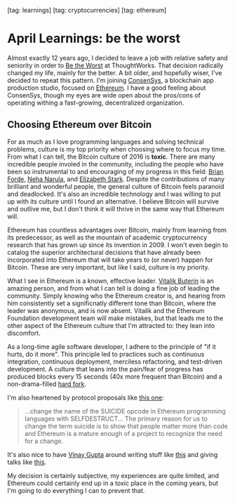[tag: learnings]
[tag: cryptocurrencies]
[tag: ethereum]

# April Learnings: be the worst

Almost exactly 12 years ago, I decided to leave a job with relative safety and seniority in order to [Be the Worst](http://chimera.labs.oreilly.com/books/1234000001813/ch04.html) at ThoughtWorks. That decision radically changed my life, mainly for the better. A bit older, and hopefully wiser, I've decided to repeat this pattern. I'm joining [ConsenSys](https://consensys.net/), a blockchain app production studio, focused on [Ethereum](https://github.com/ethereum/wiki/wiki/White-Paper). I have a good feeling about ConsenSys, though my eyes are wide open about the pros/cons of operating withing a fast-growing, decentralized organization.

## Choosing Ethereum over Bitcoin

For as much as I love programming languages and solving technical problems, culture is my top priority when choosing where to focus my time. From what I can tell, the Bitcoin culture of 2016 is __toxic__. There are many incredible people involed in the community, including the people who have been so instrumental to and encouraging of my progress in this field: [Brian Forde](https://twitter.com/brianforde), [Neha Narula](https://twitter.com/neha), and [Elizabeth Stark](https://twitter.com/starkness). Despite the contributions of many brilliant and wonderful people, the general culture of Bitcoin feels paranoid and deadlocked. It's also an incredible technology and I was willing to put up with its culture until I found an alternative. I believe Bitcoin will survive and outlive me, but I don't think it will thrive in the same way that Ethereum will.

Ethereum has countless advantages over Bitcoin, mainly from learning from its predecessor, as well as the mountain of academic cryptocurrency research that has grown up since its invention in 2009. I won't even begin to catalog the superior architectural decisions that have already been incorporated into Ethereum that will take years to (or never) happen for Bitcoin. These are very important, but like I said, culture is my priority.

What I see in Ethereum is a known, effective leader. [Vitalik Buterin](https://en.wikipedia.org/wiki/Vitalik_Buterin) is an amazing person, and from what I can tell is doing a fine job of leading the community. Simply knowing who the Ethereum creator is, and hearing from him consistently set a significnatly different tone than Bitcoin, where the leader was anonymous, and is now absent. Vitalik and the Ethereum Foundation development team will make mistakes, but that leads me to the other aspect of the Ethereum culture that I'm attracted to: they lean into discomfort.

As a long-time agile software developer, I adhere to the principle of "if it hurts, do it more". This principle led to practices such as continuous integration, continuous deployment, merciless refactoring, and test-driven development. A culture that leans into the pain/fear of progress has produced blocks every 15 seconds (40x more frequent than Bitcoin) and a non-drama-filled [hard fork](https://github.com/ethereum/EIPs/blob/master/EIPS/eip-2.mediawiki).

I'm also heartened by protocol proposals like [this one](https://github.com/ethereum/EIPs/blob/master/EIPS/eip-6.md):

> ...change the name of the SUICIDE opcode in Ethereum programming languages with SELFDESTRUCT...
> The primary reason for us to change the term suicide is to show that people matter more than code and Ethereum is a mature enough of a project to recognize the need for a change.

It's also nice to have [Vinay Gupta](https://twitter.com/leashless) around writing stuff like [this](https://medium.com/@ConsenSys/programmable-blockchains-in-context-ethereum-s-future-cd8451eb421e) and giving talks like [this](https://vimeo.com/161183966).

My decision is certainly subjective, my experiences are quite limited, and Ethereum could certainly end up in a toxic place in the coming years, but I'm going to do everything I can to prevent that.